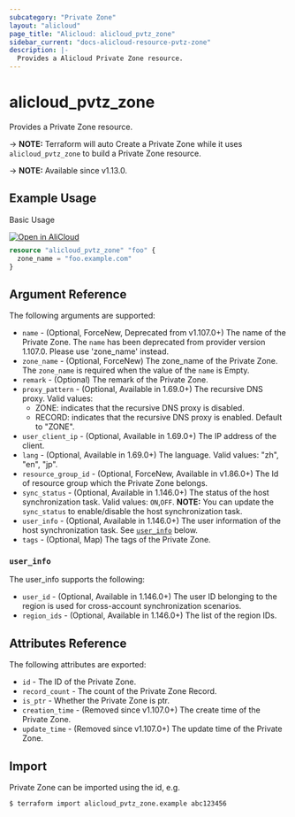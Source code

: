 ```yaml
---
subcategory: "Private Zone"
layout: "alicloud"
page_title: "Alicloud: alicloud_pvtz_zone"
sidebar_current: "docs-alicloud-resource-pvtz-zone"
description: |-
  Provides a Alicloud Private Zone resource.
---
```


# alicloud_pvtz_zone

Provides a Private Zone resource.

-> **NOTE:** Terraform will auto Create a Private Zone while it uses `alicloud_pvtz_zone` to build a Private Zone resource.

-> **NOTE:** Available since v1.13.0.

## Example Usage

Basic Usage

<div style="display: block;margin-bottom: 40px;"><div class="oics-button" style="float: right;position: absolute;margin-bottom: 10px;">
  <a href="https://api.aliyun.com/terraform?resource=alicloud_pvtz_zone&exampleId=996411e1-9008-9cba-134f-db2e142804cf4085f3e0&activeTab=example&spm=docs.r.pvtz_zone.0.996411e190&intl_lang=EN_US" target="_blank">
    <img alt="Open in AliCloud" src="https://img.alicdn.com/imgextra/i1/O1CN01hjjqXv1uYUlY56FyX_!!6000000006049-55-tps-254-36.svg" style="max-height: 44px; max-width: 100%;">
  </a>
</div></div>

```terraform
resource "alicloud_pvtz_zone" "foo" {
  zone_name = "foo.example.com"
}
```
## Argument Reference

The following arguments are supported:

* `name` - (Optional, ForceNew, Deprecated from v1.107.0+) The name of the Private Zone. The `name` has been deprecated from provider version 1.107.0. Please use 'zone_name' instead.
* `zone_name` - (Optional, ForceNew) The zone_name of the Private Zone. The `zone_name` is required when the value of the `name`  is Empty.
* `remark` - (Optional) The remark of the Private Zone.
* `proxy_pattern` - (Optional, Available in 1.69.0+) The recursive DNS proxy. Valid values:
    - ZONE: indicates that the recursive DNS proxy is disabled.
    - RECORD: indicates that the recursive DNS proxy is enabled.
    Default to "ZONE".
* `user_client_ip` - (Optional, Available in 1.69.0+) The IP address of the client.
* `lang` - (Optional, Available in 1.69.0+) The language. Valid values: "zh", "en", "jp".
* `resource_group_id` - (Optional, ForceNew, Available in v1.86.0+) The Id of resource group which the Private Zone belongs.
* `sync_status` - (Optional, Available in 1.146.0+) The status of the host synchronization task. Valid values:  `ON`,`OFF`. **NOTE:** You can update the `sync_status` to enable/disable the host synchronization task.
* `user_info` - (Optional, Available in 1.146.0+) The user information of the host synchronization task. See [`user_info`](#user_info) below.
* `tags` - (Optional, Map) The tags of the Private Zone.

### `user_info`

The user_info supports the following:
* `user_id` - (Optional, Available in 1.146.0+) The user ID belonging to the region is used for cross-account synchronization scenarios.
* `region_ids` - (Optional, Available in 1.146.0+) The list of the region IDs.


## Attributes Reference

The following attributes are exported:

* `id` - The ID of the Private Zone.
* `record_count` - The count of the Private Zone Record.
* `is_ptr` - Whether the Private Zone is ptr.
* `creation_time` - (Removed since v1.107.0+) The create time of the Private Zone.
* `update_time` - (Removed since v1.107.0+) The update time of the Private Zone.

## Import

Private Zone can be imported using the id, e.g.

```shell
$ terraform import alicloud_pvtz_zone.example abc123456
```

